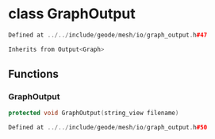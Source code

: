 # class GraphOutput

```cpp
Defined at ../../include/geode/mesh/io/graph_output.h#47
```

```cpp
Inherits from Output<Graph>
```



## Functions

### GraphOutput

```cpp
protected void GraphOutput(string_view filename)
```

```cpp
Defined at ../../include/geode/mesh/io/graph_output.h#50
```



